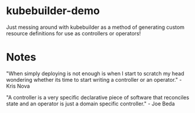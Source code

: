 # kubebuilder-demo
Just messing around with kubebuilder as a method of generating custom resource definitions for use as controllers or operators!



# Notes
"When simply deploying is not enough is when I start to scratch my head wondering whether its time to start writing a controller or an operator." - Kris Nova

"A controller is a very specific declarative piece of software that reconciles state and an operator is just a domain specific controller." - Joe Beda
